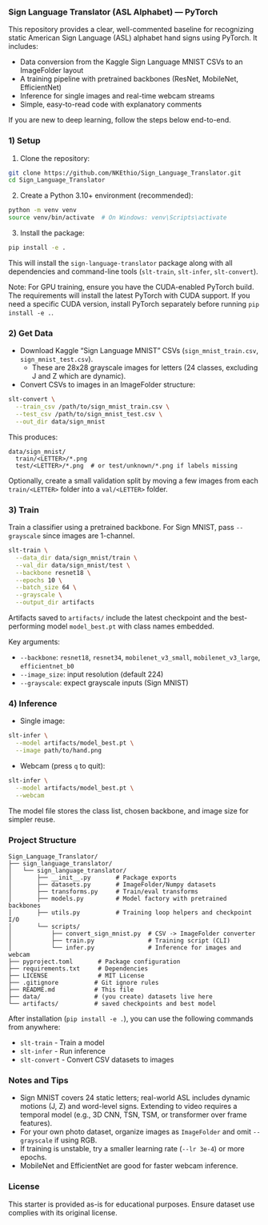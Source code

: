 ### Sign Language Translator (ASL Alphabet) — PyTorch

This repository provides a clear, well-commented baseline for recognizing static American Sign Language (ASL) alphabet hand signs using PyTorch. It includes:

- Data conversion from the Kaggle Sign Language MNIST CSVs to an ImageFolder layout
- A training pipeline with pretrained backbones (ResNet, MobileNet, EfficientNet)
- Inference for single images and real-time webcam streams
- Simple, easy-to-read code with explanatory comments

If you are new to deep learning, follow the steps below end-to-end.

### 1) Setup

1. Clone the repository:

```bash
git clone https://github.com/NKEthio/Sign_Language_Translator.git
cd Sign_Language_Translator
```

2. Create a Python 3.10+ environment (recommended):

```bash
python -m venv venv
source venv/bin/activate  # On Windows: venv\Scripts\activate
```

3. Install the package:

```bash
pip install -e .
```

This will install the `sign-language-translator` package along with all dependencies and command-line tools (`slt-train`, `slt-infer`, `slt-convert`).

Note: For GPU training, ensure you have the CUDA-enabled PyTorch build. The requirements will install the latest PyTorch with CUDA support. If you need a specific CUDA version, install PyTorch separately before running `pip install -e .`.

### 2) Get Data

- Download Kaggle “Sign Language MNIST” CSVs (`sign_mnist_train.csv`, `sign_mnist_test.csv`).
  - These are 28x28 grayscale images for letters (24 classes, excluding J and Z which are dynamic).
- Convert CSVs to images in an ImageFolder structure:

```bash
slt-convert \
  --train_csv /path/to/sign_mnist_train.csv \
  --test_csv /path/to/sign_mnist_test.csv \
  --out_dir data/sign_mnist
```

This produces:

```
data/sign_mnist/
  train/<LETTER>/*.png
  test/<LETTER>/*.png  # or test/unknown/*.png if labels missing
```

Optionally, create a small validation split by moving a few images from each `train/<LETTER>` folder into a `val/<LETTER>` folder.

### 3) Train

Train a classifier using a pretrained backbone. For Sign MNIST, pass `--grayscale` since images are 1-channel.

```bash
slt-train \
  --data_dir data/sign_mnist/train \
  --val_dir data/sign_mnist/test \
  --backbone resnet18 \
  --epochs 10 \
  --batch_size 64 \
  --grayscale \
  --output_dir artifacts
```

Artifacts saved to `artifacts/` include the latest checkpoint and the best-performing model `model_best.pt` with class names embedded.

Key arguments:
- `--backbone`: `resnet18`, `resnet34`, `mobilenet_v3_small`, `mobilenet_v3_large`, `efficientnet_b0`
- `--image_size`: input resolution (default 224)
- `--grayscale`: expect grayscale inputs (Sign MNIST)

### 4) Inference

- Single image:

```bash
slt-infer \
  --model artifacts/model_best.pt \
  --image path/to/hand.png
```

- Webcam (press `q` to quit):

```bash
slt-infer \
  --model artifacts/model_best.pt \
  --webcam
```

The model file stores the class list, chosen backbone, and image size for simpler reuse.

### Project Structure

```
Sign_Language_Translator/
├── sign_language_translator/
│   └── sign_language_translator/
│       ├── __init__.py       # Package exports
│       ├── datasets.py       # ImageFolder/Numpy datasets
│       ├── transforms.py     # Train/eval transforms
│       ├── models.py         # Model factory with pretrained backbones
│       ├── utils.py          # Training loop helpers and checkpoint I/O
│       └── scripts/
│           ├── convert_sign_mnist.py  # CSV -> ImageFolder converter
│           ├── train.py               # Training script (CLI)
│           └── infer.py               # Inference for images and webcam
├── pyproject.toml       # Package configuration
├── requirements.txt     # Dependencies
├── LICENSE              # MIT License
├── .gitignore          # Git ignore rules
├── README.md           # This file
├── data/               # (you create) datasets live here
└── artifacts/          # saved checkpoints and best model
```

After installation (`pip install -e .`), you can use the following commands from anywhere:
- `slt-train` - Train a model
- `slt-infer` - Run inference
- `slt-convert` - Convert CSV datasets to images

### Notes and Tips

- Sign MNIST covers 24 static letters; real-world ASL includes dynamic motions (J, Z) and word-level signs. Extending to video requires a temporal model (e.g., 3D CNN, TSN, TSM, or transformer over frame features).
- For your own photo dataset, organize images as `ImageFolder` and omit `--grayscale` if using RGB.
- If training is unstable, try a smaller learning rate (`--lr 3e-4`) or more epochs.
- MobileNet and EfficientNet are good for faster webcam inference.

### License

This starter is provided as-is for educational purposes. Ensure dataset use complies with its original license.
